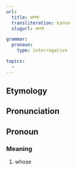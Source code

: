 ```yaml
---
url:
  title: कण्णो
  transliteration: kanno
  slugurl: कण्णो

grammar:
  pronoun:
    type: interrogative

topics:
  - 
---
```


## Etymology

## Pronunciation

## Pronoun
### Meaning
1. whose